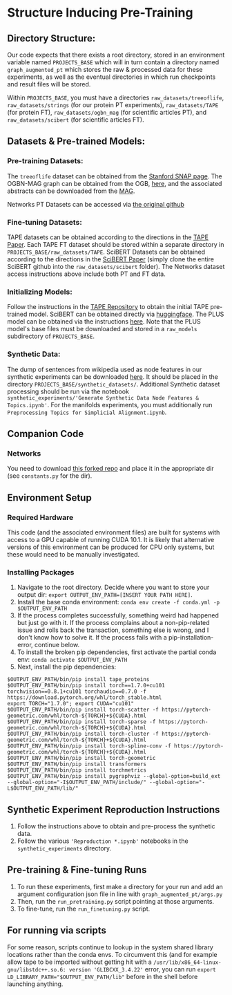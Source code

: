 # Structure Inducing Pre-Training

## Directory Structure:
Our code expects that there exists a root directory, stored in an environment variable named `PROJECTS_BASE`
which will in turn contain a directory named `graph_augmented_pt` which stores the raw & processed data for
these experiments, as well as the eventual directories in which run checkpoints and result files will be
stored.

Within `PROJECTS_BASE`, you must have a directories `raw_datasets/treeoflife`, `raw_datasets/strings` (for our
protein PT experiments), `raw_datasets/TAPE` (for protein FT), `raw_datasets/ogbn_mag` (for scientific
articles PT), and `raw_datasets/scibert` (for scientific articles FT).

## Datasets & Pre-trained Models:
### Pre-training Datasets:
The `treeoflife` dataset can be obtained from the [Stanford SNAP
page](https://snap.stanford.edu/tree-of-life/data.html). The OGBN-MAG graph can be obtained from the OGB,
[here](https://ogb.stanford.edu/docs/nodeprop/#ogbn-mag), and the associated abstracts can be downloaded from
the [MAG](https://www.microsoft.com/en-us/research/project/open-academic-graph/).

Networks PT Datasets can be accessed via [the original github](https://github.com/snap-stanford/pretrain-gnns)

### Fine-tuning Datasets:
TAPE datasets can be obtained according to the directions in the
[TAPE Paper](https://proceedings.neurips.cc/paper/2019/file/37f65c068b7723cd7809ee2d31d7861c-Paper.pdf). Each
TAPE FT dataset should be stored within a separate directory in `PROJECTS_BASE/raw_datasets/TAPE`.
SciBERT Datasets can be obtained according to the directions in the
[SciBERT Paper](https://www.aclweb.org/anthology/D19-1371.pdf) (simply clone the entire SciBERT github into the `raw_datasets/scibert` folder).
The Networks dataset access instructions above include both PT and FT data.

### Initializing Models:
Follow the instructions in the [TAPE Repository](https://github.com/songlab-cal/tape) to obtain the initial
TAPE pre-trained model. SciBERT can be obtained directly via
[huggingface](https://huggingface.co/allenai/scibert_scivocab_uncased). The PLUS model can be obtained via the
instructions [here](https://github.com/mswzeus/PLUS/). Note that the PLUS model's base files must be
downloaded and stored in a `raw_models` subdirectory of `PROJECTS_BASE`.

### Synthetic Data:
The dump of sentences from wikipedia used as node features in our synthetic experiments can be downloaded
[here](https://www.kaggle.com/mikeortman/wikipedia-sentences?select=wikisent2.txt). It should be placed in the
directory `PROJECTS_BASE/synthetic_datasets/`. Additional Synthetic dataset processing should be run via the
notebook `synthetic_experiments/'Generate Synthetic Data Node Features & Topics.ipynb'`. 
For the manifolds experiments, you must additionally run `Preprocessing Topics for Simplicial
Alignment.ipynb`.

## Companion Code
### Networks
You need to download [this forked repo](https://anonymous.4open.science/r/pretrain-gnns-C81E/README.md) and
place it in the appropriate dir (see `constants.py` for the dir).

## Environment Setup
### Required Hardware
This code (and the associated environment files) are built for systems with access to a GPU capable of running CUDA 10.1. It is likely that alternative versions of this environment can be produced for CPU only systems, but these would need to be manually investigated. 

### Installing Packages
  1. Navigate to the root directory. Decide where you want to store your output dir: `export
     OUTPUT_ENV_PATH=[INSERT YOUR PATH HERE]`.
  2. Install the base conda environment: `conda env create -f conda.yml -p $OUTPUT_ENV_PATH`
  3. If the process completes successfully, something weird had happened but just go with it. If the process
     complains about a non-pip-related issue and rolls back the transaction, something else is wrong, and I
     don't know how to solve it. If the process fails with a pip-installation-error, continue below.
  3. To install the broken pip dependencies, first activate the partial conda env: `conda activate
     $OUTPUT_ENV_PATH`
  4. Next, install the pip dependencies:
```
$OUTPUT_ENV_PATH/bin/pip install tape_proteins
$OUTPUT_ENV_PATH/bin/pip install torch==1.7.0+cu101 torchvision==0.8.1+cu101 torchaudio==0.7.0 -f https://download.pytorch.org/whl/torch_stable.html
export TORCH="1.7.0"; export CUDA="cu101"
$OUTPUT_ENV_PATH/bin/pip install torch-scatter -f https://pytorch-geometric.com/whl/torch-${TORCH}+${CUDA}.html
$OUTPUT_ENV_PATH/bin/pip install torch-sparse -f https://pytorch-geometric.com/whl/torch-${TORCH}+${CUDA}.html
$OUTPUT_ENV_PATH/bin/pip install torch-cluster -f https://pytorch-geometric.com/whl/torch-${TORCH}+${CUDA}.html
$OUTPUT_ENV_PATH/bin/pip install torch-spline-conv -f https://pytorch-geometric.com/whl/torch-${TORCH}+${CUDA}.html
$OUTPUT_ENV_PATH/bin/pip install torch-geometric
$OUTPUT_ENV_PATH/bin/pip install transformers
$OUTPUT_ENV_PATH/bin/pip install torchmetrics
$OUTPUT_ENV_PATH/bin/pip install pygraphviz --global-option=build_ext --global-option="-I$OUTPUT_ENV_PATH/include/" --global-option="-L$OUTPUT_ENV_PATH/lib/"
```

## Synthetic Experiment Reproduction Instructions
  1. Follow the instructions above to obtain and pre-process the synthetic data.
  2. Follow the various `'Reproduction *.ipynb'` notebooks in the `synthetic_experiments` directory.
  
## Pre-training & Fine-tuning Runs
  1. To run these experiments, first make a directory for your run and add an argument configuration json file in line with `graph_augmented_pt/args.py`
  2. Then, run the `run_pretraining.py` script pointing at those arguments.
  3. To fine-tune, run the `run_finetuning.py` script.

## For running via scripts
For some reason, scripts continue to lookup in the system shared library locations rather than the conda envs.
To circumvent this (and for example allow tape to be imported without getting hit with a
`/usr/lib/x86_64-linux-gnu/libstdc++.so.6: version 'GLIBCXX_3.4.22'` error, you can run 
`export LD_LIBRARY_PATH="$OUTPUT_ENV_PATH/lib"` before in the shell before launching
anything.
